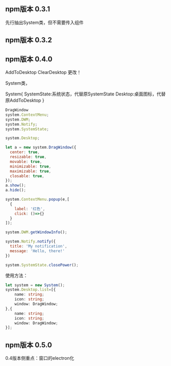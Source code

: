 <!--
 * @Author: zhangweiyuan-Royal
 * @LastEditTime: 2022-07-14 11:18:23
 * @Description: 
-->
## npm版本 0.3.1

先行抽出System类，但不需要传入组件

## npm版本 0.3.2



## npm版本 0.4.0

AddToDesktop
ClearDesktop
更改！

System类，

<Win10 :system="system"></Win10>

System{
  SystemState:系统状态，代替原SystemState
  Desktop:桌面图标，代替原AddToDesktop
}

<!-- system.DragWindow; -->
```js
DragWindow
system.ContextMenu;
system.DWM;
system.Notify;
system.SystemState;

system.Desktop;

let a = new system.DragWindow({
  center: true,
  resizable: true,
  movable: true,
  minimizable: true,
  maximizable: true,
  closable: true,
});
a.show();
a.hide();

system.ContextMenu.popup(e,[
  {
    label: '红色',
    click: ()=>{}
  }
]);

system.DWM.getWindowInfo();

system.Notify.notify({
  title: 'My notification',
  message: 'Hello, there!'
})

system.SystemState.closePower();
```

使用方法：

```ts
let system = new System();
system.Desktop.list=[{
    name: string;
    icon: string;
    window: DragWindow;
},{
    name: string;
    icon: string;
    window: DragWindow;
}];

```


## npm版本 0.5.0

0.4版本侧重点：窗口的electron化

